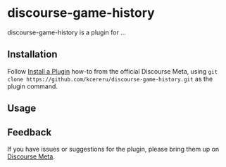 # discourse-game-history

discourse-game-history is a plugin for ...

## Installation

Follow [Install a Plugin](https://meta.discourse.org/t/install-a-plugin/19157)
how-to from the official Discourse Meta, using `git clone https://github.com/kcereru/discourse-game-history.git`
as the plugin command.

## Usage

## Feedback

If you have issues or suggestions for the plugin, please bring them up on
[Discourse Meta](https://meta.discourse.org).
